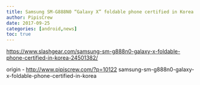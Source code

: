```yaml
---
title: Samsung SM-G888N0 “Galaxy X” foldable phone certified in Korea
author: PipisCrew
date: 2017-09-25
categories: [android,news]
toc: true
---
```


https://www.slashgear.com/samsung-sm-g888n0-galaxy-x-foldable-phone-certified-in-korea-24501382/

origin - http://www.pipiscrew.com/?p=10122 samsung-sm-g888n0-galaxy-x-foldable-phone-certified-in-korea
